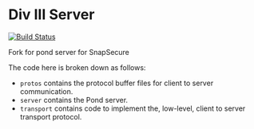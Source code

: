 Div III Server
====
[![Build Status](https://travis-ci.org/unixninja92/Div-III-Server.png)](https://travis-ci.org/unixninja92/Div-III-Server)

Fork for pond server for SnapSecure

The code here is broken down as follows:

 - `protos` contains the protocol buffer files for client to server communication.
 - `server` contains the Pond server.
 - `transport` contains code to implement the, low-level, client to server transport protocol.
